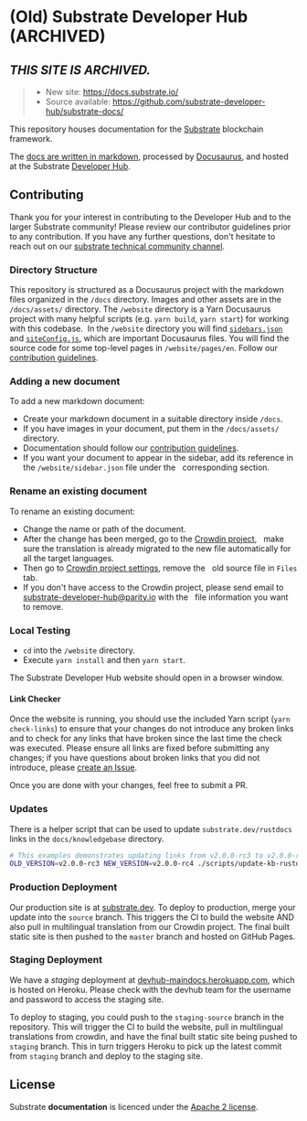 # (Old) Substrate Developer Hub (ARCHIVED)

## ***THIS SITE IS ARCHIVED.***

> - New site: https://docs.substrate.io/ 
> - Source available: https://github.com/substrate-developer-hub/substrate-docs/

This repository houses documentation for the [Substrate](https://substrate.io) blockchain framework.

The [docs are written in markdown](docs), processed by [Docusaurus](https://docusaurus.io/), and hosted at the Substrate
[Developer Hub](https://substrate.dev).

## Contributing

Thank you for your interest in contributing to the Developer Hub and to the larger Substrate community! Please review
our contributor guidelines prior to any contribution. If you have any further questions, don't hesitate to
reach out on our [substrate technical community channel](https://matrix.to/#/#substrate-technical:matrix.org).

### Directory Structure

This repository is structured as a Docusaurus project with the markdown files organized in the `/docs` directory. Images
and other assets are in the `/docs/assets/` directory. The `/website` directory is a Yarn Docusaurus project with many
helpful scripts (e.g. `yarn build`, `yarn start`) for working with this codebase.  In the `/website` directory you will
find [`sidebars.json`](https://docusaurus.io/docs/en/navigation) and
[`siteConfig.js`](https://docusaurus.io/docs/en/site-config), which are important Docusaurus files. You will find the
source code for some top-level pages in `/website/pages/en`. Follow our [contribution guidelines](CONTRIBUTING.md).

### Adding a new document

To add a new markdown document:

* Create your markdown document in a suitable directory inside `/docs`.
* If you have images in your document, put them in the `/docs/assets/` directory.
* Documentation should follow our [contribution guidelines](CONTRIBUTING.md).
* If you want your document to appear in the sidebar, add its reference in the `/website/sidebar.json` file under the
  corresponding section.

### Rename an existing document

To rename an existing document:

* Change the name or path of the document.
* After the change has been merged, go to the [Crowdin project](https://crowdin.com/project/substrate-developer-hub),
  make sure the translation is already migrated to the new file automatically for all the target languages.
* Then go to [Crowdin project settings](https://crowdin.com/project/substrate-developer-hub/settings#files), remove the
  old source file in `Files` tab.
* If you don't have access to the Crowdin project, please send email to <substrate-developer-hub@parity.io> with the
  file information you want to remove.

### Local Testing

* `cd` into the `/website` directory.
* Execute `yarn install` and then `yarn start`.

The Substrate Developer Hub website should open in a browser window.

#### Link Checker

Once the website is running, you should use the included Yarn script (`yarn check-links`) to ensure that your changes
do not introduce any broken links and to check for any links that have broken since the last time the check was
executed. Please ensure all links are fixed before submitting any changes; if you have questions about broken links that
you did not introduce, please
[create an Issue](https://github.com/substrate-developer-hub/substrate-developer-hub.github.io/issues/new).

Once you are done with your changes, feel free to submit a PR.

### Updates

There is a helper script that can be used to update `substrate.dev/rustdocs` links in the `docs/knowledgebase`
directory.

```bash
# This examples demonstrates updating links from v2.0.0-rc3 to v2.0.0-rc4
OLD_VERSION=v2.0.0-rc3 NEW_VERSION=v2.0.0-rc4 ./scripts/update-kb-rustdocs
```

### Production Deployment

Our production site is at [substrate.dev](https://substrate.dev). To deploy to production, merge your update into the `source`
branch. This triggers the CI to build the website AND also pull in multilingual translation from our Crowdin project.
The final built static site is then pushed to the `master` branch and hosted on GitHub Pages.

### Staging Deployment

We have a *staging* deployment at [devhub-maindocs.herokuapp.com](https://devhub-maindocs.herokuapp.com), which is hosted on Heroku. Please check with the devhub team for the username and password to access the staging site.

To deploy to staging, you could push to the `staging-source` branch in the repository. This will trigger the CI to build the website, pull in multilingual translations from crowdin, and have the final built static site being pushed to `staging` branch. This in turn triggers Heroku to pick up the latest commit from `staging` branch and deploy to the staging site.

## License

Substrate **documentation** is licenced under the [Apache 2 license](./LICENSE).
